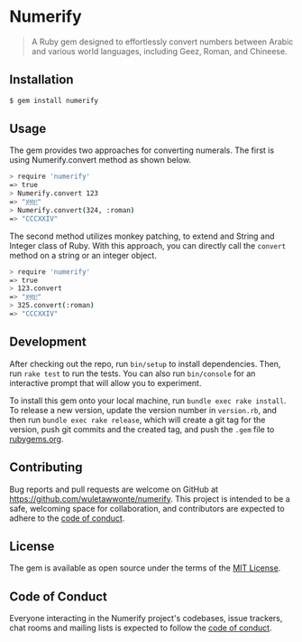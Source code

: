 # Numerify

> A Ruby gem designed to effortlessly convert numbers between Arabic and various world languages, including Geez, Roman, and Chineese.

## Installation

```bash
$ gem install numerify
```

## Usage

The gem provides two approaches for converting numerals. The first is using Numerify.convert method as shown below. 

```bash
> require 'numerify'
=> true
> Numerify.convert 123
=> "፻፳፫"
> Numerify.convert(324, :roman)
=> "CCCXXIV"
```

The second method utilizes monkey patching, to extend and String and Integer class of Ruby. With this approach, you can directly call the `convert` method on a string or an integer object. 

```bash
> require 'numerify'
=> true
> 123.convert
=> "፻፳፫"
> 325.convert(:roman)
=> "CCCXXIV"
```

## Development

After checking out the repo, run `bin/setup` to install dependencies. Then, run `rake test` to run the tests. You can also run `bin/console` for an interactive prompt that will allow you to experiment.

To install this gem onto your local machine, run `bundle exec rake install`. To release a new version, update the version number in `version.rb`, and then run `bundle exec rake release`, which will create a git tag for the version, push git commits and the created tag, and push the `.gem` file to [rubygems.org](https://rubygems.org).

## Contributing

Bug reports and pull requests are welcome on GitHub at https://github.com/wuletawwonte/numerify. This project is intended to be a safe, welcoming space for collaboration, and contributors are expected to adhere to the [code of conduct](https://github.com/wuletawwonte/numerify/blob/master/CODE_OF_CONDUCT.md).

## License

The gem is available as open source under the terms of the [MIT License](https://opensource.org/licenses/MIT).

## Code of Conduct

Everyone interacting in the Numerify project's codebases, issue trackers, chat rooms and mailing lists is expected to follow the [code of conduct](https://github.com/wuletawwonte/numerify/blob/master/CODE_OF_CONDUCT.md).
